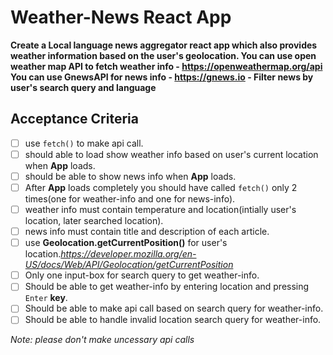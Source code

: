 # Weather-News React App

**Create a Local language news aggregator react app which also provides weather information based on the user's geolocation. You can use open weather map API to fetch weather info - https://openweathermap.org/api You can use GnewsAPI for news info - https://gnews.io - Filter news by user's search query and language**

## Acceptance Criteria
- [ ] use ```fetch()``` to make api call.
- [ ] should able to load show weather info based on user's current location when **App** loads.
- [ ] should be able to show news info when **App** loads.
- [ ] After **App** loads completely you should have called ```fetch()``` only 2 times(one for weather-info and one for news-info).
- [ ] weather info must contain temperature and location(intially user's location, later searched location).
- [ ] news info must contain title and description of each article.
- [ ] use **Geolocation.getCurrentPosition()** for user's location.*https://developer.mozilla.org/en-US/docs/Web/API/Geolocation/getCurrentPosition*
- [ ] Only one input-box for search query to get weather-info.
- [ ] Should be able to get weather-info by entering location and pressing ```Enter``` **key**.
- [ ] Should be able to make api call based on search query for weather-info.
- [ ] Should be able to handle invalid location search query for weather-info.

*Note: please don't make uncessary api calls*
